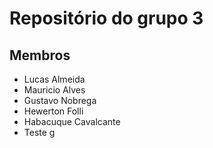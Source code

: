 # Repositório do grupo 3

## Membros

-   Lucas Almeida
-   Mauricio Alves
-   Gustavo Nobrega
-   Hewerton Folli
-   Habacuque Cavalcante
-   Teste
g